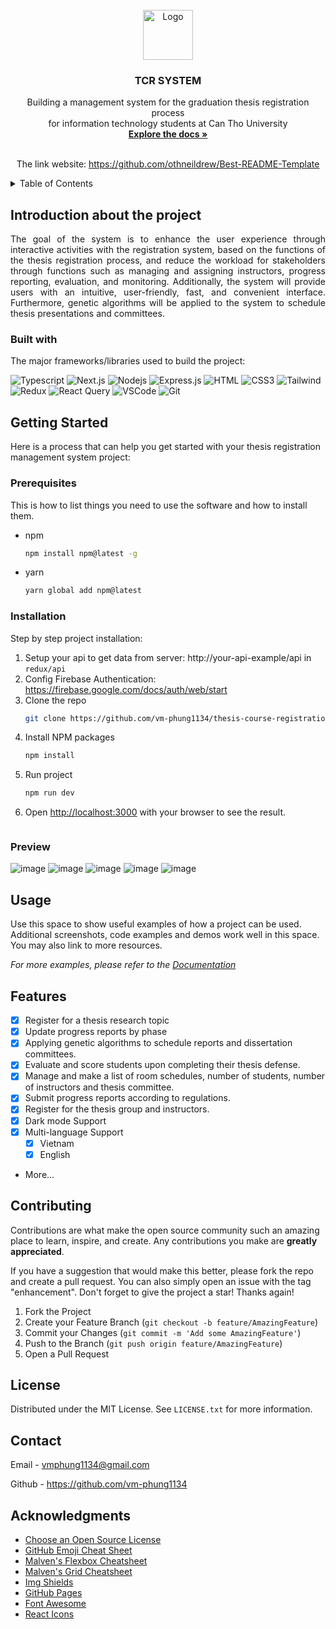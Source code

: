 <!-- PROJECT LOGO -->
<br />
<div align="center">
  <a href="https://github.com/othneildrew/Best-README-Template">
    <img src="https://img.icons8.com/?size=512&id=Fpssohz57mWe&format=png" alt="Logo" width="80" height="80">
  </a>

  <h3 align="center">TCR SYSTEM</h3>

  <p align="center">
    Building a management system for the graduation thesis registration process <br /> for information technology students at Can Tho University
    <br />
    <a href="https://github.com/othneildrew/Best-README-Template"><strong>Explore the docs »</strong></a>
    <br />
    <br />
    <p>
      The link website: 
      <a href="https://github.com/othneildrew/Best-README-Template">https://github.com/othneildrew/Best-README-Template</a>
    </p>
    
  </p>
</div>

<!-- TABLE OF CONTENTS -->
<details>
  <summary>Table of Contents</summary>
  <ol>
    <li>
      <a href="#introduction-about-the-project">Introduction about the project</a>
    </li>
    <li>
      <a href="#built-with">Built With</a>
    </li>
    <li>
      <a href="#getting-started">Getting Started</a>
      <ul>
        <li><a href="#prerequisites">Prerequisites</a></li>
        <li><a href="#installation">Installation</a></li> 
        <li><a href="#preview">Preview</a></li>
      </ul>
    </li>
    <li><a href="#usage">Usage</a></li>
    <li><a href="#features">Features</a></li>
    <li><a href="#contributing">Contributing</a></li>
    <li><a href="#license">License</a></li>
    <li><a href="#contact">Contact</a></li>
    <li><a href="#acknowledgments">Acknowledgments</a></li>
  </ol>
</details>



<!-- ABOUT THE PROJECT -->
## Introduction about the project

<p align="justify">
  The goal of the system is to enhance the user experience through interactive
activities with the registration system, based on the functions of the thesis registration
process, and reduce the workload for stakeholders through functions such as
managing and assigning instructors, progress reporting, evaluation, and monitoring.
Additionally, the system will provide users with an intuitive, user-friendly, fast, and
convenient interface. 
Furthermore, genetic algorithms will be applied to the system
to schedule thesis presentations and committees.
</p>

### Built with
The major frameworks/libraries used to build the project:

![Typescript](https://img.shields.io/badge/Typescript-007acc?style=for-the-badge&labelColor=black&logo=typescript&logoColor=007acc)
![Next.js](https://img.shields.io/badge/next.js-000000?style=for-the-badge&logo=nextdotjs&logoColor=white)
![Nodejs](https://img.shields.io/badge/Nodejs-3C873A?style=for-the-badge&labelColor=black&logo=node.js&logoColor=3C873A)
![Express.js](https://img.shields.io/badge/Express.js-000000?style=for-the-badge&logo=express&logoColor=white)
![HTML](https://img.shields.io/badge/HTML5-E34F26?style=for-the-badge&logo=html5&logoColor=white)
![CSS3](https://img.shields.io/badge/CSS3-1572B6?style=for-the-badge&logo=css3&logoColor=white)
![Tailwind](https://img.shields.io/badge/Tailwind_CSS-092749?style=for-the-badge&logo=tailwindcss&logoColor=06B6D4&labelColor=000000)
![Redux](https://img.shields.io/badge/Redux-593D88?style=for-the-badge&logo=redux&logoColor=white)
![React Query](https://img.shields.io/badge/-React_Query-FF4154?style=for-the-badge&logo=react%20query&logoColor=white)
![VSCode](https://img.shields.io/badge/Visual_Studio-0078d7?style=for-the-badge&logo=visual%20studio&logoColor=white)
![Git](https://img.shields.io/badge/Git-F05032?style=for-the-badge&logo=git&logoColor=white)

<!-- GETTING STARTED -->
## Getting Started

Here is a process that can help you get started with your thesis registration management system project:

### Prerequisites

This is how to list things you need to use the software and how to install them.
* npm
  ```sh
  npm install npm@latest -g
  ```
* yarn
  ```sh
  yarn global add npm@latest
  ```
### Installation

Step by step project installation:

1. Setup your api to get data from server: http://your-api-example/api in `redux/api`
2. Config Firebase Authentication: https://firebase.google.com/docs/auth/web/start
3. Clone the repo
   ```sh
   git clone https://github.com/vm-phung1134/thesis-course-registration-system.git
   ```
4. Install NPM packages
   ```sh
   npm install
   ```
5. Run project
   ```js
   npm run dev
   ```
6. Open [http://localhost:3000](http://localhost:3000) with your browser to see the result.
   ```
### Preview
![image](https://github.com/vm-phung1134/thesis-course-registration-system/assets/106596859/165c0183-2cf3-49d3-b73d-847dfdffd729)
![image](https://github.com/vm-phung1134/thesis-course-registration-system/assets/106596859/2781918c-73b3-4c1e-9198-a6c6ca7699e0)
![image](https://github.com/vm-phung1134/thesis-course-registration-system/assets/106596859/a4077408-c0b7-4fcd-8396-270c6466c513)
![image](https://github.com/vm-phung1134/thesis-course-registration-system/assets/106596859/1a879c59-b640-41ae-aaef-3d0670473d34)
![image](https://github.com/vm-phung1134/thesis-course-registration-system/assets/106596859/bdf11f73-927d-4d5a-8980-d5236f89603a)

<!-- USAGE EXAMPLES -->
## Usage

Use this space to show useful examples of how a project can be used. Additional screenshots, code examples and demos work well in this space. You may also link to more resources.

_For more examples, please refer to the [Documentation](https://example.com)_


<!-- ROADMAP -->
## Features
- [x] Register for a thesis research topic
- [x] Update progress reports by phase
- [x] Applying genetic algorithms to schedule reports and dissertation committees.
- [x] Evaluate and score students upon completing their thesis defense.
- [x] Manage and make a list of room schedules, number of students, number of instructors and thesis committee.
- [x] Submit progress reports according to regulations.
- [x] Register for the thesis group and instructors.
- [x] Dark mode Support
- [x] Multi-language Support
    - [x] Vietnam
    - [x] English
- More...


<!-- CONTRIBUTING -->
## Contributing

Contributions are what make the open source community such an amazing place to learn, inspire, and create. Any contributions you make are **greatly appreciated**.

If you have a suggestion that would make this better, please fork the repo and create a pull request. You can also simply open an issue with the tag "enhancement".
Don't forget to give the project a star! Thanks again!

1. Fork the Project
2. Create your Feature Branch (`git checkout -b feature/AmazingFeature`)
3. Commit your Changes (`git commit -m 'Add some AmazingFeature'`)
4. Push to the Branch (`git push origin feature/AmazingFeature`)
5. Open a Pull Request


<!-- LICENSE -->
## License

Distributed under the MIT License. See `LICENSE.txt` for more information.


<!-- CONTACT -->
## Contact

Email - vmphung1134@gmail.com

Github - https://github.com/vm-phung1134




<!-- ACKNOWLEDGMENTS -->
## Acknowledgments

* [Choose an Open Source License](https://choosealicense.com)
* [GitHub Emoji Cheat Sheet](https://www.webpagefx.com/tools/emoji-cheat-sheet)
* [Malven's Flexbox Cheatsheet](https://flexbox.malven.co/)
* [Malven's Grid Cheatsheet](https://grid.malven.co/)
* [Img Shields](https://shields.io)
* [GitHub Pages](https://pages.github.com)
* [Font Awesome](https://fontawesome.com)
* [React Icons](https://react-icons.github.io/react-icons/search)


<!-- MARKDOWN LINKS & IMAGES -->
<!-- https://www.markdownguide.org/basic-syntax/#reference-style-links -->
[contributors-shield]: https://img.shields.io/github/contributors/othneildrew/Best-README-Template.svg?style=for-the-badge
[contributors-url]: https://github.com/othneildrew/Best-README-Template/graphs/contributors
[forks-shield]: https://img.shields.io/github/forks/othneildrew/Best-README-Template.svg?style=for-the-badge
[forks-url]: https://github.com/othneildrew/Best-README-Template/network/members
[stars-shield]: https://img.shields.io/github/stars/othneildrew/Best-README-Template.svg?style=for-the-badge
[stars-url]: https://github.com/othneildrew/Best-README-Template/stargazers
[issues-shield]: https://img.shields.io/github/issues/othneildrew/Best-README-Template.svg?style=for-the-badge
[issues-url]: https://github.com/othneildrew/Best-README-Template/issues
[license-shield]: https://img.shields.io/github/license/othneildrew/Best-README-Template.svg?style=for-the-badge
[license-url]: https://github.com/othneildrew/Best-README-Template/blob/master/LICENSE.txt
[linkedin-shield]: https://img.shields.io/badge/-LinkedIn-black.svg?style=for-the-badge&logo=linkedin&colorB=555
[linkedin-url]: https://linkedin.com/in/othneildrew
[product-screenshot]: images/screenshot.png
[Next.js]: https://img.shields.io/badge/next.js-000000?style=for-the-badge&logo=nextdotjs&logoColor=white
[Next-url]: https://nextjs.org
